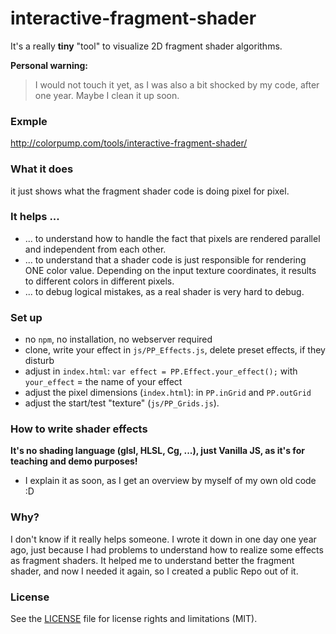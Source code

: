 # interactive-fragment-shader

It's a really **tiny** "tool" to visualize 2D fragment shader algorithms.

**Personal warning:**


> I would not touch it yet, as I was also a bit shocked by my code, after one year. Maybe I clean it up soon.

### Exmple

http://colorpump.com/tools/interactive-fragment-shader/

### What it does

it just shows what the fragment shader code is doing pixel for pixel.

### It helps ...
* ... to understand how to handle the fact that pixels are rendered parallel and independent from each other.
* ... to understand that a shader code is just responsible for rendering ONE color value.
Depending on the input texture coordinates, it results to different colors in different pixels.
* ... to debug logical mistakes, as a real shader is very hard to debug.

### Set up

* no `npm`, no installation, no webserver required
* clone, write your effect in `js/PP_Effects.js`, delete preset effects, if they disturb
* adjust in `index.html`: `var effect = PP.Effect.your_effect();` with `your_effect` = the name of your effect
* adjust the pixel dimensions (`index.html`): in `PP.inGrid` and `PP.outGrid`
* adjust the start/test "texture" (`js/PP_Grids.js`).

### How to write shader effects

**It's no shading language (glsl, HLSL, Cg, ...), just Vanilla JS, as it's for teaching and demo purposes!**

* I explain it as soon, as I get an overview by myself of my own old code :D

### Why?

I don't know if it really helps someone.
I wrote it down in one day one year ago, just because I had problems to understand how to realize some effects as fragment shaders.
It helped me to understand better the fragment shader, and now I needed it again, so I created a public Repo out of it.

### License

See the [LICENSE](./LICENSE.txt) file for license rights and limitations (MIT).